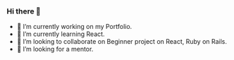 ### Hi there 👋

- 🔭 I’m currently working on my Portfolio.
- 🌱 I’m currently learning React.
- 👯 I’m looking to collaborate on Beginner project on React, Ruby on Rails.
- 🤔 I’m looking for a mentor.
